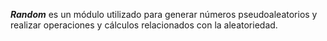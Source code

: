 
***Random*** es un módulo utilizado para generar números pseudoaleatorios y realizar operaciones y cálculos relacionados con la aleatoriedad.